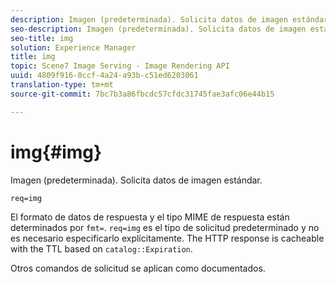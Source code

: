 ```yaml
---
description: Imagen (predeterminada). Solicita datos de imagen estándar.
seo-description: Imagen (predeterminada). Solicita datos de imagen estándar.
seo-title: img
solution: Experience Manager
title: img
topic: Scene7 Image Serving - Image Rendering API
uuid: 4809f916-0ccf-4a24-a93b-c51ed6203061
translation-type: tm+mt
source-git-commit: 7bc7b3a86fbcdc57cfdc31745fae3afc06e44b15

---
```



# img{#img}

Imagen (predeterminada). Solicita datos de imagen estándar.

`req=img`

El formato de datos de respuesta y el tipo MIME de respuesta están determinados por `fmt=`. `req=img` es el tipo de solicitud predeterminado y no es necesario especificarlo explícitamente. The HTTP response is cacheable with the TTL based on `catalog::Expiration`.

Otros comandos de solicitud se aplican como documentados.
